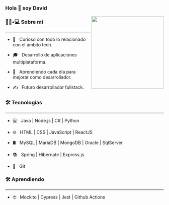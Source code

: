 ### Hola 👋 soy David

<img align='right' src="https://media.giphy.com/media/M9gbBd9nbDrOTu1Mqx/giphy.gif" width="230">

<h3> 👨🏻•💻 Sobre mi </h3>

<hr>


- 🤔 &nbsp; Curioso con todo lo relacionado con el ámbito tech.

- 🎓 &nbsp; Desarrollo de aplicaciones multiplataforma.

- 🌱 &nbsp; Aprendiendo cada día para mejorar como desarrollador.

- ✍️ &nbsp; Futuro desarrollador fullstack.



<h3>🛠 Tecnologías </h3>

<hr>


- 💻 &nbsp; Java | Node.js | C# | Python

- 🌐 &nbsp; HTML | CSS | JavaScript | ReactJS

- 🛢 &nbsp; MySQL | MariaDB | MongoDB | Oracle | SqlServer

- 📚 &nbsp; Spring | Hibernate | Express.js 

- 🔧 &nbsp; Git


<h3>🛠 Aprendiendo </h3>

<hr>

- 🤓 &nbsp; Mockito | Cypress | Jest | Github Actions
